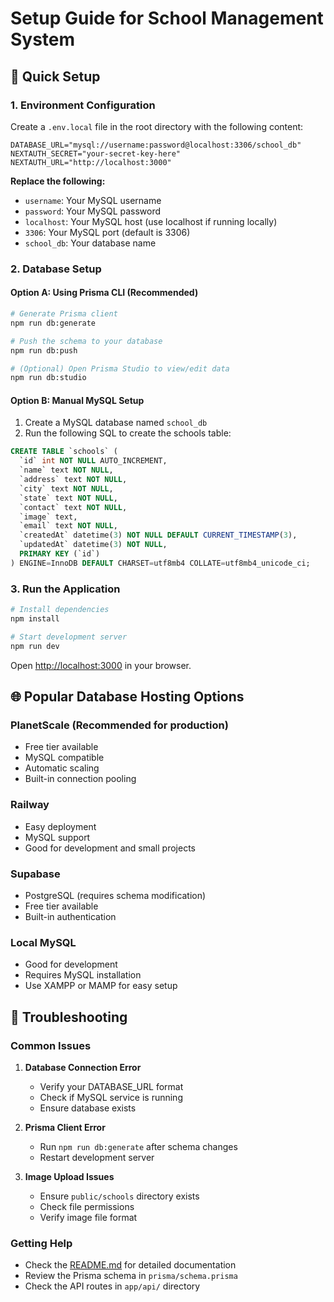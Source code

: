 # Setup Guide for School Management System

## 🚀 Quick Setup

### 1. Environment Configuration

Create a `.env.local` file in the root directory with the following content:

```env
DATABASE_URL="mysql://username:password@localhost:3306/school_db"
NEXTAUTH_SECRET="your-secret-key-here"
NEXTAUTH_URL="http://localhost:3000"
```

**Replace the following:**
- `username`: Your MySQL username
- `password`: Your MySQL password
- `localhost`: Your MySQL host (use localhost if running locally)
- `3306`: Your MySQL port (default is 3306)
- `school_db`: Your database name

### 2. Database Setup

#### Option A: Using Prisma CLI (Recommended)

```bash
# Generate Prisma client
npm run db:generate

# Push the schema to your database
npm run db:push

# (Optional) Open Prisma Studio to view/edit data
npm run db:studio
```

#### Option B: Manual MySQL Setup

1. Create a MySQL database named `school_db`
2. Run the following SQL to create the schools table:

```sql
CREATE TABLE `schools` (
  `id` int NOT NULL AUTO_INCREMENT,
  `name` text NOT NULL,
  `address` text NOT NULL,
  `city` text NOT NULL,
  `state` text NOT NULL,
  `contact` text NOT NULL,
  `image` text,
  `email` text NOT NULL,
  `createdAt` datetime(3) NOT NULL DEFAULT CURRENT_TIMESTAMP(3),
  `updatedAt` datetime(3) NOT NULL,
  PRIMARY KEY (`id`)
) ENGINE=InnoDB DEFAULT CHARSET=utf8mb4 COLLATE=utf8mb4_unicode_ci;
```

### 3. Run the Application

```bash
# Install dependencies
npm install

# Start development server
npm run dev
```

Open [http://localhost:3000](http://localhost:3000) in your browser.

## 🌐 Popular Database Hosting Options

### PlanetScale (Recommended for production)
- Free tier available
- MySQL compatible
- Automatic scaling
- Built-in connection pooling

### Railway
- Easy deployment
- MySQL support
- Good for development and small projects

### Supabase
- PostgreSQL (requires schema modification)
- Free tier available
- Built-in authentication

### Local MySQL
- Good for development
- Requires MySQL installation
- Use XAMPP or MAMP for easy setup

## 🔧 Troubleshooting

### Common Issues

1. **Database Connection Error**
   - Verify your DATABASE_URL format
   - Check if MySQL service is running
   - Ensure database exists

2. **Prisma Client Error**
   - Run `npm run db:generate` after schema changes
   - Restart development server

3. **Image Upload Issues**
   - Ensure `public/schools` directory exists
   - Check file permissions
   - Verify image file format

### Getting Help

- Check the [README.md](README.md) for detailed documentation
- Review the Prisma schema in `prisma/schema.prisma`
- Check the API routes in `app/api/` directory
